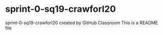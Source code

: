 # sprint-0-sq19-crawforl20
sprint-0-sq19-crawforl20 created by GitHub Classroom
This is a README file
